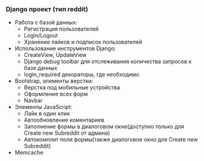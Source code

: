 ### Django проект (тип reddit)

- Работа с базой данных:
  - Регистрация пользователей
  - Login/Logout
  - Хранение лайков и подписок пользователей
- Иcпользование инструментов Django:
  - CreateView, UpdateView
  - Django debug toolbar для отслеживания количества запросов к базе данных
  - login_required декораторы, где необходимо
- Bootstrap, элементы верстки:
  - Верстка под мобильные устройства
  - Оформление всех форм
  - Navbar
- Элементы JavaScript:
  - Лайк в один клик
  - Автообновление коментариев
  - Заполнение формы в диалоговом окне(доступно только для Create new Subreddit от админа)
  - Автокомплит поля формы(также диалоговое окно для Create new Subreddit)
- Memcache
